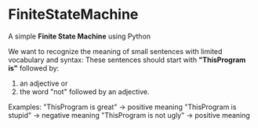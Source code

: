 FiniteStateMachine
==================

A simple <b>Finite State Machine</b> using Python

We want to recognize the meaning of small sentences with limited vocabulary and syntax:
These sentences should start with <b>"ThisProgram is"</b> followed by:

1. an adjective or
2. the word "not" followed by an adjective.


Examples:
"ThisProgram is great" → positive meaning
"ThisProgram is stupid" → negative meaning
"ThisProgram is not ugly" → positive meaning
